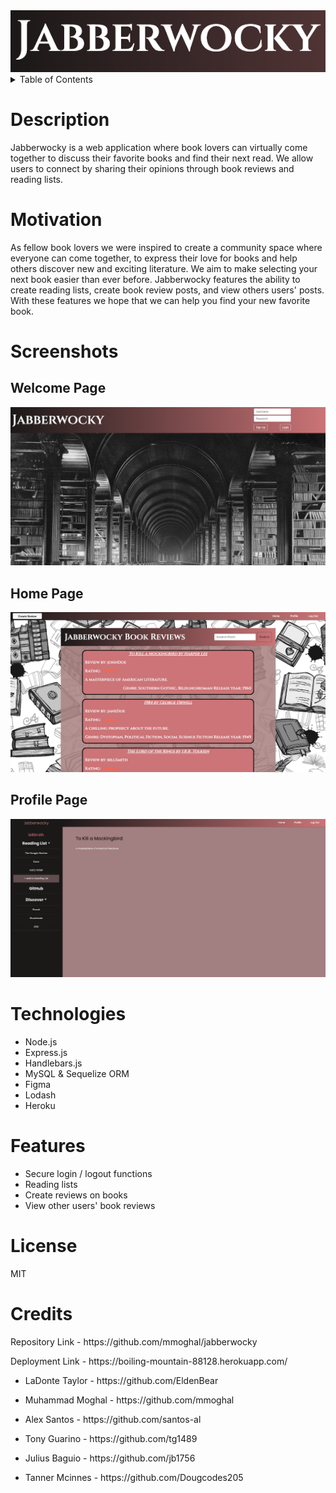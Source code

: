 <img src="screenshots/logo.png" alt="Logo">
<!-- TABLE OF CONTENTS -->
<details>
  <summary>Table of Contents</summary>
  <ol>
      <li><a href="#description">Description</a></li>
      <li><a href="#motivation">Motivation</a></li>
    <li>
      <a href="#screenshots">Screenshots</a>
      <ul>
        <li><a href="#welcome-page">Welcome Page</a></li>
        <li><a href="#home-page">Home Page</a></li>
        <li><a href="#profile-page">Profile Page</a></li>
      </ul>
    </li>
    <li><a href="#technologies">Technologies</a></li>
    <li><a href="#features">Features</a></li>
    <li><a href="#license">License</a></li>
    <li><a href="#credits">Credits</a></li>
  </ol>
</details>

<p>


</p>

# Description
<p>Jabberwocky is a web application where book lovers can virtually come together to discuss their favorite books and find their next read. We allow users to connect by sharing their opinions through book reviews and reading lists. </p>

# Motivation
<p>As fellow book lovers we were inspired to create a community space where everyone can come together, to express their love for books and help others discover new and exciting literature. We aim to make selecting your next book easier than ever before. Jabberwocky features the ability to create reading lists, create book review posts, and view others users' posts. With these features we hope that we can help you find your new favorite book.</p>

# Screenshots

## Welcome Page
![Alt text](/screenshots/welcome.png?raw=true "Welcome Page")

## Home Page
![Alt text](/screenshots/home.png?raw=true "Home Page")

## Profile Page
![Alt text](/screenshots/profile.png?raw=true "Profile Page")


# Technologies
- Node.js
- Express.js
- Handlebars.js
- MySQL & Sequelize ORM
- Figma
- Lodash
- Heroku

# Features
- Secure login / logout functions
- Reading lists
- Create reviews on books
- View other users' book reviews


# License
MIT

# Credits

<p>Repository Link - https://github.com/mmoghal/jabberwocky</p>
<p>Deployment Link - https://boiling-mountain-88128.herokuapp.com/</p>

<ul>
    <li><p>LaDonte Taylor - https://github.com/EldenBear</p></li>
    <li><p>Muhammad Moghal - https://github.com/mmoghal</p></li>
    <li><p>Alex Santos - https://github.com/santos-al</p></li>
    <li><p>Tony Guarino - https://github.com/tg1489</p></li>
    <li><p>Julius Baguio - https://github.com/jb1756</p></li>
    <li><p>Tanner Mcinnes - https://github.com/Dougcodes205</p></li>
</ul>

